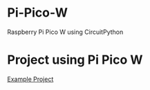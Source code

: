 # Pi-Pico-W
Raspberry Pi Pico W using CircuitPython

# Project using Pi Pico W
<a href="https://github.com/mymadi/Pi-Pico-W/tree/main/Projects">Example Project</a>
